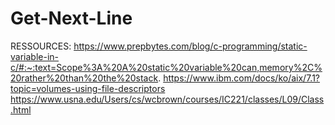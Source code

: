 # Get-Next-Line
RESSOURCES:
  https://www.prepbytes.com/blog/c-programming/static-variable-in-c/#:~:text=Scope%3A%20A%20static%20variable%20can,memory%2C%20rather%20than%20the%20stack.
  https://www.ibm.com/docs/ko/aix/7.1?topic=volumes-using-file-descriptors
  https://www.usna.edu/Users/cs/wcbrown/courses/IC221/classes/L09/Class.html
